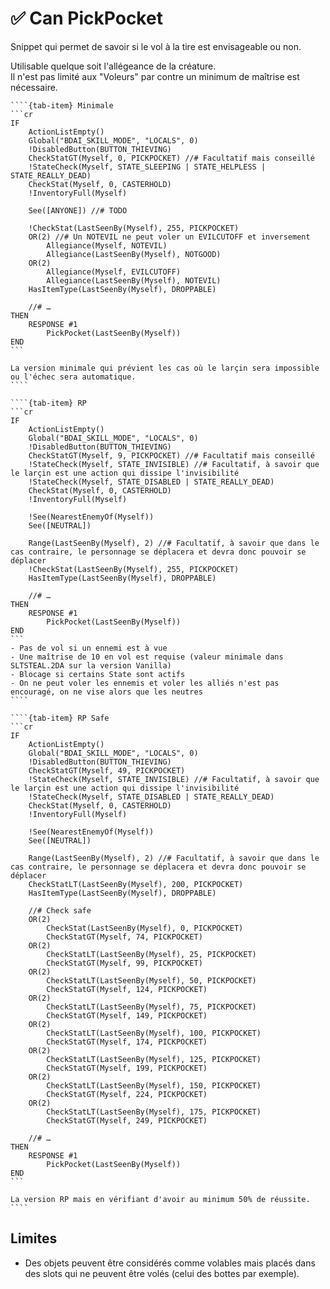 # ✅ Can PickPocket

Snippet qui permet de savoir si le vol à la tire est envisageable ou non.

Utilisable quelque soit l'allégeance de la créature.\
Il n'est pas limité aux "Voleurs" par contre un minimum de maîtrise est nécessaire.



`````{tab-set}
````{tab-item} Minimale
```cr
IF
    ActionListEmpty()
    Global("BDAI_SKILL_MODE", "LOCALS", 0)
    !DisabledButton(BUTTON_THIEVING)
    CheckStatGT(Myself, 0, PICKPOCKET) //# Facultatif mais conseillé
    !StateCheck(Myself, STATE_SLEEPING | STATE_HELPLESS | STATE_REALLY_DEAD)
    CheckStat(Myself, 0, CASTERHOLD)
    !InventoryFull(Myself)

    See([ANYONE]) //# TODO

    !CheckStat(LastSeenBy(Myself), 255, PICKPOCKET)
    OR(2) //# Un NOTEVIL ne peut voler un EVILCUTOFF et inversement
        Allegiance(Myself, NOTEVIL)
        Allegiance(LastSeenBy(Myself), NOTGOOD)
    OR(2)
        Allegiance(Myself, EVILCUTOFF)
        Allegiance(LastSeenBy(Myself), NOTEVIL)
    HasItemType(LastSeenBy(Myself), DROPPABLE)

    //# …
THEN
    RESPONSE #1
        PickPocket(LastSeenBy(Myself))
END
```

La version minimale qui prévient les cas où le larçin sera impossible ou l'échec sera automatique.
````

````{tab-item} RP
```cr
IF
    ActionListEmpty()
    Global("BDAI_SKILL_MODE", "LOCALS", 0)
    !DisabledButton(BUTTON_THIEVING)
    CheckStatGT(Myself, 9, PICKPOCKET) //# Facultatif mais conseillé
    !StateCheck(Myself, STATE_INVISIBLE) //# Facultatif, à savoir que le larçin est une action qui dissipe l'invisibilité
    !StateCheck(Myself, STATE_DISABLED | STATE_REALLY_DEAD)
    CheckStat(Myself, 0, CASTERHOLD)
    !InventoryFull(Myself)

    !See(NearestEnemyOf(Myself))
    See([NEUTRAL])

    Range(LastSeenBy(Myself), 2) //# Facultatif, à savoir que dans le cas contraire, le personnage se déplacera et devra donc pouvoir se déplacer
    !CheckStat(LastSeenBy(Myself), 255, PICKPOCKET)
    HasItemType(LastSeenBy(Myself), DROPPABLE)

    //# …
THEN
    RESPONSE #1
        PickPocket(LastSeenBy(Myself))
END
```
- Pas de vol si un ennemi est à vue
- Une maîtrise de 10 en vol est requise (valeur minimale dans SLTSTEAL.2DA sur la version Vanilla)
- Blocage si certains State sont actifs
- On ne peut voler les ennemis et voler les alliés n'est pas encouragé, on ne vise alors que les neutres
````

````{tab-item} RP Safe
```cr
IF
    ActionListEmpty()
    Global("BDAI_SKILL_MODE", "LOCALS", 0)
    !DisabledButton(BUTTON_THIEVING)
    CheckStatGT(Myself, 49, PICKPOCKET)
    !StateCheck(Myself, STATE_INVISIBLE) //# Facultatif, à savoir que le larçin est une action qui dissipe l'invisibilité
    !StateCheck(Myself, STATE_DISABLED | STATE_REALLY_DEAD)
    CheckStat(Myself, 0, CASTERHOLD)
    !InventoryFull(Myself)

    !See(NearestEnemyOf(Myself))
    See([NEUTRAL])

    Range(LastSeenBy(Myself), 2) //# Facultatif, à savoir que dans le cas contraire, le personnage se déplacera et devra donc pouvoir se déplacer
    CheckStatLT(LastSeenBy(Myself), 200, PICKPOCKET)
    HasItemType(LastSeenBy(Myself), DROPPABLE)

    //# Check safe
    OR(2)
        CheckStat(LastSeenBy(Myself), 0, PICKPOCKET)
        CheckStatGT(Myself, 74, PICKPOCKET)
    OR(2)
        CheckStatLT(LastSeenBy(Myself), 25, PICKPOCKET)
        CheckStatGT(Myself, 99, PICKPOCKET)
    OR(2)
        CheckStatLT(LastSeenBy(Myself), 50, PICKPOCKET)
        CheckStatGT(Myself, 124, PICKPOCKET)
    OR(2)
        CheckStatLT(LastSeenBy(Myself), 75, PICKPOCKET)
        CheckStatGT(Myself, 149, PICKPOCKET)
    OR(2)
        CheckStatLT(LastSeenBy(Myself), 100, PICKPOCKET)
        CheckStatGT(Myself, 174, PICKPOCKET)
    OR(2)
        CheckStatLT(LastSeenBy(Myself), 125, PICKPOCKET)
        CheckStatGT(Myself, 199, PICKPOCKET)
    OR(2)
        CheckStatLT(LastSeenBy(Myself), 150, PICKPOCKET)
        CheckStatGT(Myself, 224, PICKPOCKET)
    OR(2)
        CheckStatLT(LastSeenBy(Myself), 175, PICKPOCKET)
        CheckStatGT(Myself, 249, PICKPOCKET)

    //# …
THEN
    RESPONSE #1
        PickPocket(LastSeenBy(Myself))
END
```

La version RP mais en vérifiant d'avoir au minimum 50% de réussite.
````
`````

## Limites

- Des objets peuvent être considérés comme volables mais placés dans des slots qui ne peuvent être volés (celui des bottes par exemple).
